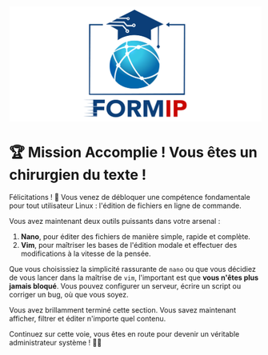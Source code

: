 ![Formip](../assets/formip_logo_padded.png)

# 🏆 Mission Accomplie ! Vous êtes un chirurgien du texte !

Félicitations ! 🎉 Vous venez de débloquer une compétence fondamentale pour tout utilisateur Linux : l'édition de fichiers en ligne de commande.

Vous avez maintenant deux outils puissants dans votre arsenal :
1.  **Nano**, pour éditer des fichiers de manière simple, rapide et complète.
2.  **Vim**, pour maîtriser les bases de l'édition modale et effectuer des modifications à la vitesse de la pensée.

Que vous choisissiez la simplicité rassurante de `nano` ou que vous décidiez de vous lancer dans la maîtrise de `vim`, l'important est que **vous n'êtes plus jamais bloqué**. Vous pouvez configurer un serveur, écrire un script ou corriger un bug, où que vous soyez.

Vous avez brillamment terminé cette section. Vous savez maintenant afficher, filtrer et éditer n'importe quel contenu.

Continuez sur cette voie, vous êtes en route pour devenir un véritable administrateur système ! 🐧✨